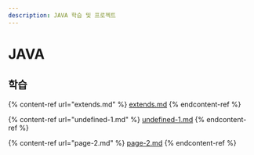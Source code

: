 ```yaml
---
description: JAVA 학습 및 프로젝트
---
```


# JAVA

## 학습

{% content-ref url="extends.md" %}
[extends.md](extends.md)
{% endcontent-ref %}

{% content-ref url="undefined-1.md" %}
[undefined-1.md](undefined-1.md)
{% endcontent-ref %}

{% content-ref url="page-2.md" %}
[page-2.md](page-2.md)
{% endcontent-ref %}

